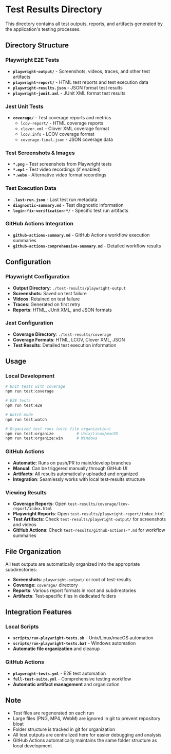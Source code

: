 # Test Results Directory

This directory contains all test outputs, reports, and artifacts generated by the application's testing processes.

## Directory Structure

### **Playwright E2E Tests**
- **`playwright-output/`** - Screenshots, videos, traces, and other test artifacts
- **`playwright-report/`** - HTML test reports and test execution data
- **`playwright-results.json`** - JSON format test results
- **`playwright-junit.xml`** - JUnit XML format test results

### **Jest Unit Tests**
- **`coverage/`** - Test coverage reports and metrics
  - `lcov-report/` - HTML coverage reports
  - `clover.xml` - Clover XML coverage format
  - `lcov.info` - LCOV coverage format
  - `coverage-final.json` - JSON coverage data

### **Test Screenshots & Images**
- **`*.png`** - Test screenshots from Playwright tests
- **`*.mp4`** - Test video recordings (if enabled)
- **`*.webm`** - Alternative video format recordings

### **Test Execution Data**
- **`.last-run.json`** - Last test run metadata
- **`diagnostic-summary.md`** - Test diagnostic information
- **`login-fix-verification-*/`** - Specific test run artifacts

### **GitHub Actions Integration**
- **`github-actions-summary.md`** - GitHub Actions workflow execution summaries
- **`github-actions-comprehensive-summary.md`** - Detailed workflow results

## Configuration

### **Playwright Configuration**
- **Output Directory**: `./test-results/playwright-output`
- **Screenshots**: Saved on test failure
- **Videos**: Retained on test failure
- **Traces**: Generated on first retry
- **Reports**: HTML, JUnit XML, and JSON formats

### **Jest Configuration**
- **Coverage Directory**: `./test-results/coverage`
- **Coverage Formats**: HTML, LCOV, Clover XML, JSON
- **Test Results**: Detailed test execution information

## Usage

### **Local Development**
```bash
# Unit tests with coverage
npm run test:coverage

# E2E tests
npm run test:e2e

# Watch mode
npm run test:watch

# Organized test runs (with file organization)
npm run test:organize          # Unix/Linux/macOS
npm run test:organize:win      # Windows
```

### **GitHub Actions**
- **Automatic**: Runs on push/PR to main/develop branches
- **Manual**: Can be triggered manually through GitHub UI
- **Artifacts**: All results automatically uploaded and organized
- **Integration**: Seamlessly works with local test-results structure

### **Viewing Results**
- **Coverage Reports**: Open `test-results/coverage/lcov-report/index.html`
- **Playwright Reports**: Open `test-results/playwright-report/index.html`
- **Test Artifacts**: Check `test-results/playwright-output/` for screenshots and videos
- **GitHub Actions**: Check `test-results/github-actions-*.md` for workflow summaries

## File Organization

All test outputs are automatically organized into the appropriate subdirectories:
- **Screenshots**: `playwright-output/` or root of test-results
- **Coverage**: `coverage/` directory
- **Reports**: Various report formats in root and subdirectories
- **Artifacts**: Test-specific files in dedicated folders

## Integration Features

### **Local Scripts**
- **`scripts/run-playwright-tests.sh`** - Unix/Linux/macOS automation
- **`scripts/run-playwright-tests.bat`** - Windows automation
- **Automatic file organization** and cleanup

### **GitHub Actions**
- **`playwright-tests.yml`** - E2E test automation
- **`full-test-suite.yml`** - Comprehensive testing workflow
- **Automatic artifact management** and organization

## Note

- Test files are regenerated on each run
- Large files (PNG, MP4, WebM) are ignored in git to prevent repository bloat
- Folder structure is tracked in git for organization
- All test outputs are centralized here for easier debugging and analysis
- GitHub Actions automatically maintains the same folder structure as local development
